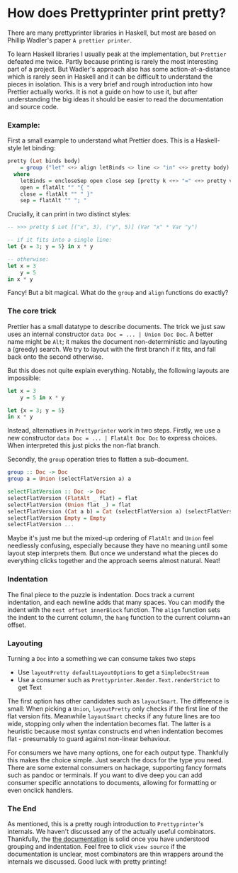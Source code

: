 # How does Prettyprinter print pretty?

There are many prettyprinter libraries in Haskell, but most are based on Phillip Wadler's paper `A prettier printer`.

To learn Haskell libraries I usually peak at the implementation, but `Prettier` defeated me twice. Partly because printing is rarely the most interesting part of a project. But Wadler's approach also has some action-at-a-distance which is rarely seen in Haskell and it can be difficult to understand the pieces in isolation.
This is a very brief and rough introduction into how Prettier actually works. It is not a guide on how to use it, but after understanding the big ideas it should be easier to read the documentation and source code.

### Example: 

First a small example to understand what Prettier does. This is a Haskell-style let binding:
```haskell
pretty (Let binds body)
    = group ("let" <+> align letBinds <> line <> "in" <+> pretty body)
  where
    letBinds = encloseSep open close sep [pretty k <+> "=" <+> pretty v | (k,v) <- lets]
    open = flatAlt "" "{ "
    close = flatAlt "" " }"
    sep = flatAlt "" "; "

```

Crucially, it can print in two distinct styles:

```haskell
-- >>> pretty $ Let [("x", 3), ("y", 5)] (Var "x" * Var "y")

-- if it fits into a single line:
let {x = 3; y = 5} in x * y

-- otherwise:
let x = 3
    y = 5
in x * y
```

Fancy! But a bit magical. What do the `group` and `align` functions do exactly?

### The core trick

Prettier has a small datatype to describe documents. The trick we just saw uses an internal constructor `data Doc = ... | Union Doc Doc`.  A better name might be `Alt`; it makes the document non-deterministic and layouting a (greedy) search. We try to layout with the first branch if it fits, and fall back onto the second otherwise.

But this does not quite explain everything. Notably, the following layouts are impossible:

```Haskell
let x = 3
    y = 5 in x * y

let {x = 3; y = 5}
in x * y
```


Instead, alternatives in `Prettyprinter` work in two steps. Firstly, we use a new constructor `data Doc = ... | FlatAlt Doc Doc` to express choices. When interpreted this just picks the non-flat branch.

Secondly, the `group` operation tries to flatten a sub-document.

```Haskell
group :: Doc -> Doc
group a = Union (selectFlatVersion a) a

selectFlatVersion :: Doc -> Doc
selectFlatVersion (FlatAlt _ flat) = flat
selectFlatVersion (Union flat _) = flat
selectFlatVersion (Cat a b) = Cat (selectFlatVersion a) (selectFlatVersion b)
selectFlatVersion Empty = Empty
selectFlatVersion ...
```

Maybe it's just me but the mixed-up ordering of `FlatAlt` and `Union` feel needlessly confusing, especially because they have no meaning until some layout step interprets them. But once we understand what the pieces do everything clicks together and the approach seems almost natural. Neat!

### Indentation

The final piece to the puzzle is indentation. Docs track a current indentation, and each newline adds that many spaces. You can modify the indent with the `nest offset innerBlock` function.
The `align` function sets the indent to the current column, the `hang` function to the current column+an offset.

### Layouting

Turning a `Doc` into a something we can consume takes two steps

- Use `layoutPretty defaultLayoutOptions` to get a `SimpleDocStream`
- Use a consumer such as `Prettyprinter.Render.Text.renderStrict` to get Text

The first option has other candidates such as `layoutSmart`. The difference is small: When picking a `Union`, `layoutPretty` only checks if the first line of the flat version fits. Meanwhile `layoutSmart` checks if any future lines are too wide, stopping only when the indentation becomes flat. The latter is a heuristic because most syntax constructs end when indentation becomes flat - presumably to guard against non-linear behaviour.

For consumers we have many options, one for each output type. Thankfully this makes the choice simple. Just search the docs for the type you need. There are some external consumers on hackage, supporting fancy formats such as pandoc or terminals. If you want to dive deep you can add consumer specific annotations to documents, allowing for formatting or even onclick handlers.

### The End

As mentioned, this is a pretty rough introduction to `Prettyprinter`'s internals. We haven't discussed any of the actually useful combinators. Thankfully, the [the documentation](https://hackage.haskell.org/package/prettyprinter-1.7.1/docs/Prettyprinter.html) is solid once you have understood grouping and indentation. Feel free to click `view source` if the documentation is unclear, most combinators are thin wrappers around the internals we discussed. Good luck with pretty printing!
